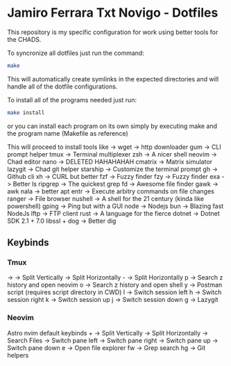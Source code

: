 # Jamiro Ferrara Txt Novigo - Dotfiles
This repository is my specific configuration for work using better tools for the
CHADS.

To syncronize all dotfiles just run the command:

```bash
make
```

This will automatically create symlinks in the expected directories and will
handle all of the dotfile configurations.

To install all of the programs needed just run: 

```bash
make install
```

or you can install each program on its own simply by executing make and the
program name (Makefile as reference)

This will proceed to install tools like -> 
	wget -> http downloader
	gum -> CLI prompt helper
	tmux -> Terminal multiplexer
	zsh -> A nicer shell
	neovim -> Chad editor
	nano -> DELETED HAHAHAHAH
	cmatrix -> Matrix simulator
	lazygit -> Chad git helper
	starship -> Customize the terminal prompt
	gh -> Github cli 
	xh -> CURL but better
	fzf -> Fuzzy finder 
	fzy -> Fuzzy finder
	exa -> Better ls 
	ripgrep -> The quickest grep
	fd -> Awesome file finder
	gawk -> awk
	nala -> better apt
	entr -> Execute arbitry commands on file changes
	ranger -> File browser
	nushell -> A shell for the 21 century (kinda like powershell)
	gping -> Ping but with a GUI
	node -> Nodejs
	bun -> Blazing fast NodeJs
	lftp -> FTP client
	rust -> A language for the fierce
	dotnet -> Dotnet SDK 2.1 + 7.0
	libssl + dog -> Better dig
	
## Keybinds

### Tmux
<leader> -> <C-a>
<A-s> -> Split Vertically
<A-S> -> Split Horizontally
<leader>- -> Split Horizontally
<leader>p -> Search z history and open neovim
<leader>o -> Search z history and open shell
<leader>y -> Postman script (requires script directory in CWD)
<leader>l -> Switch session left
<leader>h -> Switch session right
<leader>k -> Switch session up
<leader>j -> Switch session down
<leader>g -> Lazygit

### Neovim
Astro nvim default keybinds +
<A-s> -> Split Vertically
<A-S> -> Split Horizontally
<C-p> -> Search Files
<C-h> -> Switch pane left
<C-l> -> Switch pane right
<C-k> -> Switch pane up
<C-j> -> Switch pane down
<leader>e -> Open file explorer
<leader>fw -> Grep search
<leader>hg -> Git helpers
